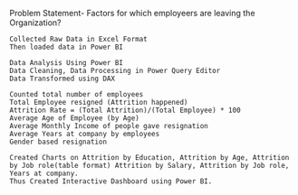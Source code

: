 Problem Statement- Factors for which employeers are leaving the Organization?

    Collected Raw Data in Excel Format
    Then loaded data in Power BI

    Data Analysis Using Power BI
    Data Cleaning, Data Processing in Power Query Editor
    Data Transformed using DAX

    Counted total number of employees
    Total Employee resigned (Attrition happened)
    Attrition Rate = (Total Attrition)/(Total Employee) * 100
    Average Age of Employee (by Age)
    Average Monthly Income of people gave resignation
    Average Years at company by employees
    Gender based resignation

    Created Charts on Attrition by Education, Attrition by Age, Attrition by Job role(table format) Attrition by Salary, Attrition by Job role, Years at company.
    Thus Created Interactive Dashboard using Power BI.
    
